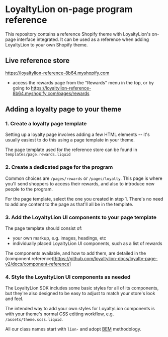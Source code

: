 # LoyaltyLion on-page program reference

This repository contains a reference Shopify theme with LoyaltyLion's on-page interface integrated. It can be used as a reference when adding LoyaltyLion to your own Shopify theme.

## Live reference store

https://loyaltylion-reference-8b64.myshopify.com

* access the rewards page from the "Rewards" menu in the top, or by going to https://loyaltylion-reference-8b64.myshopify.com/pages/rewards

## Adding a loyalty page to your theme

### 1. Create a loyalty page template

Setting up a loyalty page involves adding a few HTML elements -- it's usually easiest to do this using a page template in your theme.

The page template used for the reference store can be found in `templates/page.rewards.liquid`

### 2. Create a dedicated page for the program

Common choices are `/pages/rewards` or `/pages/loyalty`. This page is where you'll send shoppers to access their rewards, and also to introduce new people to the program.

For the page template, select the one you created in step 1. There's no need to add any content to the page as that'll all be in the template.

### 3. Add the LoyaltyLion UI components to your page template

The page template should consist of:

* your own markup, e.g. images, headings, etc
* individually placed LoyaltyLion UI components, such as a list of rewards

The components available, and how to add them, are detailed in the (component reference)[https://github.com/loyaltylion-docs/loyalty-page-v2/docs/component-reference]

### 4. Style the LoyaltyLion UI components as needed

The LoyaltyLion SDK includes some basic styles for all of its components, but they're also designed to be easy to adjust to match your store's look and feel.

The intended way to add your own styles for LoyaltyLion components is with your theme's normal CSS editing workflow, e.g. `/assets/theme.scss.liquid`.

All our class names start with `lion-` and adopt [BEM](https://en.bem.info) methodology.
